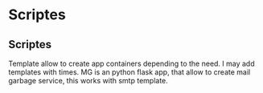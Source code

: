 # Scriptes
Scriptes
---
Template allow to create app containers depending to the need.
I may add templates with times.
MG is an python flask app, that allow to create mail garbage service, this works with smtp template.
